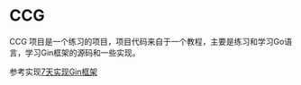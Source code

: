 # CCG

CCG 项目是一个练习的项目，项目代码来自于一个教程，主要是练习和学习Go语言，学习Gin框架的源码和一些实现。

参考实现[7天实现Gin框架](https://github.com/geektutu/7days-golang)
